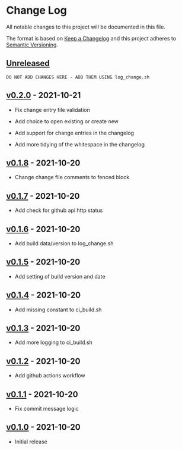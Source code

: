 # Change Log
All notable changes to this project will be documented in this file.

The format is based on [Keep a Changelog](http://keepachangelog.com/) 
and this project adheres to [Semantic Versioning](http://semver.org/).


## [Unreleased]

~~~
DO NOT ADD CHANGES HERE - ADD THEM USING log_change.sh
~~~


## [v0.2.0] - 2021-10-21

* Fix change entry file validation

* Add choice to open existing or create new

* Add support for change entries in the changelog

* Add more tidying of the whitespace in the changelog


## [v0.1.8] - 2021-10-20

* Change change file comments to fenced block


## [v0.1.7] - 2021-10-20

* Add check for github api http status


## [v0.1.6] - 2021-10-20

* Add build data/version to log_change.sh


## [v0.1.5] - 2021-10-20

* Add setting of build version and date


## [v0.1.4] - 2021-10-20

* Add missing constant to ci_build.sh


## [v0.1.3] - 2021-10-20

* Add more logging to ci_build.sh


## [v0.1.2] - 2021-10-20

* Add github actions workflow


## [v0.1.1] - 2021-10-20

* Fix commit message logic


## [v0.1.0] - 2021-10-20

* Initial release


[Unreleased]: https://github.com/at055612/release-it/compare/v0.2.0...master
[v0.2.0]: https://github.com/at055612/release-it/compare/v0.1.8...v0.2.0
[v0.1.8]: https://github.com/at055612/release-it/compare/v0.1.7...v0.1.8
[v0.1.7]: https://github.com/at055612/release-it/compare/v0.1.6...v0.1.7
[v0.1.6]: https://github.com/at055612/release-it/compare/v0.1.5...v0.1.6
[v0.1.5]: https://github.com/at055612/release-it/compare/v0.1.4...v0.1.5
[v0.1.4]: https://github.com/at055612/release-it/compare/v0.1.3...v0.1.4
[v0.1.3]: https://github.com/at055612/release-it/compare/v0.1.2...v0.1.3
[v0.1.2]: https://github.com/at055612/release-it/compare/v0.1.1...v0.1.2
[v0.1.1]: https://github.com/at055612/release-it/compare/v0.1.0...v0.1.1
[v0.1.0]: https://github.com/at055612/release-it/compare/v0.1.0...v0.1.0
